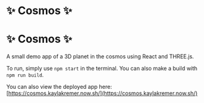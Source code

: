 # :sparkles: Cosmos :sparkles:
# :sparkles: Cosmos :sparkles:

A small demo app of a 3D planet in the cosmos using React and THREE.js.

To run, simply use `npm start` in the terminal. You can also make a build with `npm run build`.

You can also view the deployed app here: [https://cosmos.kaylakremer.now.sh/](https://cosmos.kaylakremer.now.sh/)
